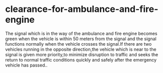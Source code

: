 # clearance-for-ambulance-and-fire-engine
The signal which is in the way of the ambulance and fire engine becomes green when the vehicle is within 50 meters from the signal and the signal functions normally when the vehicle crosses the signal.If there are two vehicles running in the opposite direction,the vehicle which is near to the signal is given more priority,to minimize  disruption to traffic and seeks the return to normal traffic conditions quickly and safely after the emergency vehicle has passed..
